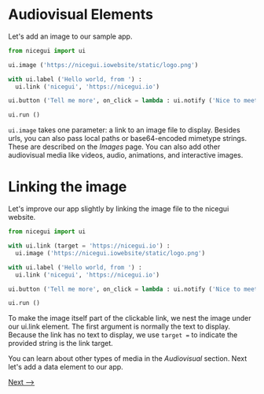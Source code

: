 # Audiovisual Elements

Let's add an image to our sample app.
```py
from nicegui import ui

ui.image ('https://nicegui.iowebsite/static/logo.png')

with ui.label ('Hello world, from ') :
  ui.link ('nicegui', 'https://nicegui.io')

ui.button ('Tell me more', on_click = lambda : ui.notify ('Nice to meet you') )

ui.run ()
```

`ui.image` takes one parameter: a link to an image file to display.  Besides urls, you can also pass local paths or base64-encoded mimetype strings.  These are described on the _Images_ page.  You can also add other audiovisual media like videos, audio, animations, and interactive images.  

# Linking the image

Let's improve our app slightly by linking the image file to the nicegui website.
```py
from nicegui import ui

with ui.link (target = 'https://nicegui.io') :
  ui.image ('https://nicegui.iowebsite/static/logo.png')

with ui.label ('Hello world, from ') :
  ui.link ('nicegui', 'https://nicegui.io')

ui.button ('Tell me more', on_click = lambda : ui.notify ('Nice to meet you') )

ui.run ()
```

To make the image itself part of the clickable link, we nest the image under our ui.link element.  The first argument is normally the text to display.  Because the link has no text to display, we use `target =` to indicate the provided string is the link target.  

You can learn about other types of media in the _Audiovisual_ section.  Next let's add a data element to our app.

[Next -->](overview-data.md)
